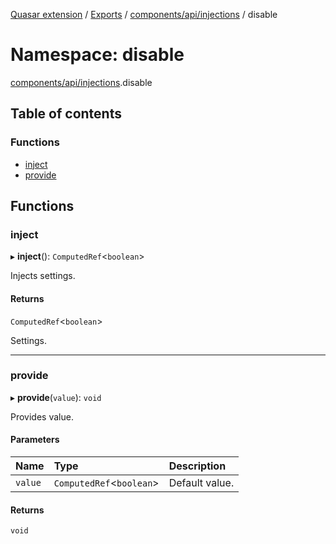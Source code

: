 [Quasar extension](../index.md) / [Exports](../modules.md) / [components/api/injections](components_api_injections.md) / disable

# Namespace: disable

[components/api/injections](components_api_injections.md).disable

## Table of contents

### Functions

- [inject](components_api_injections.disable.md#inject)
- [provide](components_api_injections.disable.md#provide)

## Functions

### inject

▸ **inject**(): `ComputedRef`<`boolean`\>

Injects settings.

#### Returns

`ComputedRef`<`boolean`\>

Settings.

___

### provide

▸ **provide**(`value`): `void`

Provides value.

#### Parameters

| Name | Type | Description |
| :------ | :------ | :------ |
| `value` | `ComputedRef`<`boolean`\> | Default value. |

#### Returns

`void`
